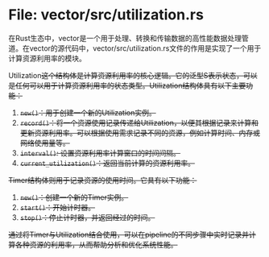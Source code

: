 # File: vector/src/utilization.rs

在Rust生态中，vector是一个用于处理、转换和传输数据的高性能数据处理管道。在vector的源代码中，vector/src/utilization.rs文件的作用是实现了一个用于计算资源利用率的模块。

Utilization<S>这个结构体是计算资源利用率的核心逻辑。它的泛型S表示状态，可以是任何可以用于计算资源利用率的状态类型。Utilization<S>结构体具有以下主要功能：

1. `new()`：用于创建一个新的Utilization实例。
2. `record()`：将一个资源使用记录传递给Utilization，以便其根据记录来计算和更新资源利用率。可以根据使用需求记录不同的资源，例如计算时间、内存或网络使用量等。
3. `interval()`: 设置资源利用率计算窗口的时间间隔。
4. `current_utilization()`：返回当前计算的资源利用率。

Timer结构体则用于记录资源的使用时间。它具有以下功能：

1. `new()`：创建一个新的Timer实例。
2. `start()`：开始计时器。
3. `stop()`：停止计时器，并返回经过的时间。

通过将Timer与Utilization结合使用，可以在pipeline的不同步骤中实时记录并计算各种资源的利用率，从而帮助分析和优化系统性能。

